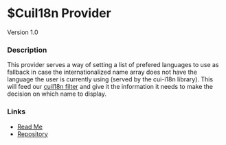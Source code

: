 # $CuiI18n Provider
Version 1.0

### Description
This provider serves a way of setting a list of prefered languages to use as fallback in case the internationalized name array does not have the language the user is currently using (served by the cui-i18n library). This will feed our [cuiI18n filter](../filters/cuiI18n.md) and give it the information it needs to make the decision on which name to display.

### Links
* [Read Me](https://github.com/thirdwavellc/cui-ng/tree/master/providers/%24cuiI18n)
* [Repository](https://github.com/thirdwavellc/cui-ng)
